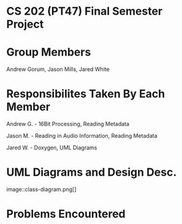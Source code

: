 # CS 202 (PT47) Final Semester Project

# Group Members
Andrew Gorum, Jason Mills, Jared White

# Responsibilites Taken By Each Member
Andrew G. - 16Bit Processing, Reading Metadata

Jason M. - Reading in Audio Information, Reading Metadata

Jared W. - Doxygen, UML Diagrams

# UML Diagrams and Design Desc.
image::class-diagram.png[]

# Problems Encountered
